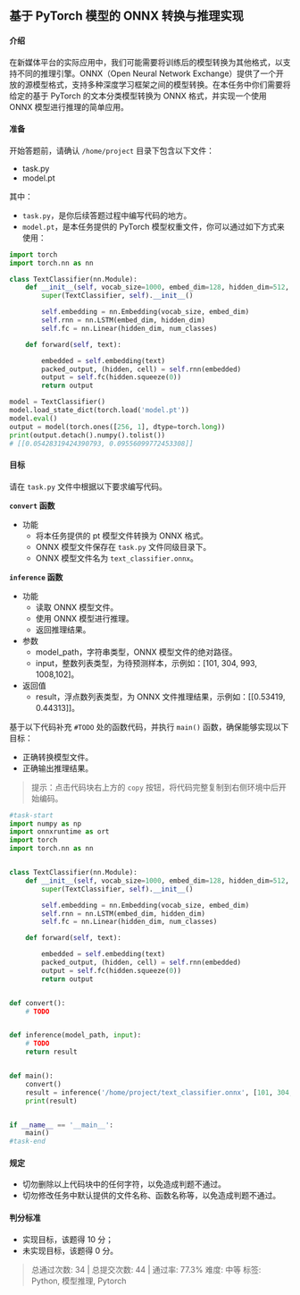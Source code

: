 ## 基于 PyTorch 模型的 ONNX 转换与推理实现

#### 介绍

在新媒体平台的实际应用中，我们可能需要将训练后的模型转换为其他格式，以支持不同的推理引擎。ONNX（Open Neural Network Exchange）提供了一个开放的源模型格式，支持多种深度学习框架之间的模型转换。在本任务中你们需要将给定的基于 PyTorch 的文本分类模型转换为 ONNX 格式，并实现一个使用 ONNX 模型进行推理的简单应用。

#### 准备

开始答题前，请确认 `/home/project` 目录下包含以下文件：

- task.py
- model.pt

其中：

- `task.py`，是你后续答题过程中编写代码的地方。
- `model.pt`，是本任务提供的 PyTorch 模型权重文件，你可以通过如下方式来使用：

```python
import torch
import torch.nn as nn

class TextClassifier(nn.Module):
    def __init__(self, vocab_size=1000, embed_dim=128, hidden_dim=512, num_classes=2):
        super(TextClassifier, self).__init__()

        self.embedding = nn.Embedding(vocab_size, embed_dim)
        self.rnn = nn.LSTM(embed_dim, hidden_dim)
        self.fc = nn.Linear(hidden_dim, num_classes)

    def forward(self, text):

        embedded = self.embedding(text)
        packed_output, (hidden, cell) = self.rnn(embedded)
        output = self.fc(hidden.squeeze(0))
        return output

model = TextClassifier()
model.load_state_dict(torch.load('model.pt'))
model.eval()
output = model(torch.ones([256, 1], dtype=torch.long))
print(output.detach().numpy().tolist())
# [[0.05428319424390793, 0.09556099772453308]]
```

#### 目标

请在 `task.py` 文件中根据以下要求编写代码。

**`convert` 函数**

- 功能
  - 将本任务提供的 pt 模型文件转换为 ONNX 格式。
  - ONNX 模型文件保存在 `task.py` 文件同级目录下。
  - ONNX 模型文件名为 `text_classifier.onnx`。

**`inference` 函数**

- 功能
  - 读取 ONNX 模型文件。
  - 使用 ONNX 模型进行推理。
  - 返回推理结果。
- 参数
  - model_path，字符串类型，ONNX 模型文件的绝对路径。
  - input，整数列表类型，为待预测样本，示例如：[101, 304, 993, 1008,102]。
- 返回值
  - result，浮点数列表类型，为 ONNX 文件推理结果，示例如：[[0.53419, 0.44313]]。

基于以下代码补充 `#TODO` 处的函数代码，并执行 `main()` 函数，确保能够实现以下目标：

- 正确转换模型文件。
- 正确输出推理结果。

> 提示：点击代码块右上方的 `copy` 按钮，将代码完整复制到右侧环境中后开始编码。

```python
#task-start
import numpy as np
import onnxruntime as ort
import torch
import torch.nn as nn


class TextClassifier(nn.Module):
    def __init__(self, vocab_size=1000, embed_dim=128, hidden_dim=512, num_classes=2):
        super(TextClassifier, self).__init__()

        self.embedding = nn.Embedding(vocab_size, embed_dim)
        self.rnn = nn.LSTM(embed_dim, hidden_dim)
        self.fc = nn.Linear(hidden_dim, num_classes)

    def forward(self, text):

        embedded = self.embedding(text)
        packed_output, (hidden, cell) = self.rnn(embedded)
        output = self.fc(hidden.squeeze(0))
        return output


def convert():
    # TODO


def inference(model_path, input):
    # TODO
    return result


def main():
    convert()
    result = inference('/home/project/text_classifier.onnx', [101, 304, 993, 108,102])
    print(result)


if __name__ == '__main__':
    main()
#task-end
```

#### 规定

- 切勿删除以上代码块中的任何字符，以免造成判题不通过。
- 切勿修改任务中默认提供的文件名称、函数名称等，以免造成判题不通过。

#### 判分标准

- 实现目标，该题得 10 分；
- 未实现目标，该题得 0 分。

> 总通过次数: 34  |  总提交次数: 44  |  通过率: 77.3%
>难度: 中等   标签: Python, 模型推理, Pytorch